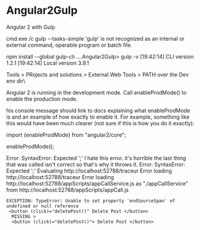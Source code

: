 # Angular2Gulp
Angular 2 with Gulp



cmd.exe /c gulp --tasks-simple
'gulp' is not recognized as an internal or external command,
operable program or batch file.

 npm install --global gulp-cli
 ....Angular2Gulp> gulp -v
[19:42:14] CLI version 1.2.1
[19:42:14] Local version 3.9.1



Tools > PRojects and solutions > External Web Tools > PATH over the Dev env dir\




Angular 2 is running in the development mode. 
Call enableProdMode() to enable the production mode.

his console message should link to docs explaining what enableProdMode is and an example of how exactly to enable it. For example, something like this would have been much clearer (not sure if this is how you do it exactly):

import {enableProdMode} from "angular2/core";

enableProdMode();


Error: SyntaxError: Expected ';'
I hate this error. it's horrible the last thing that was called isn't correct so that's why it throws it. 
Error: SyntaxError: Expected ';'
	Evaluating http://localhost:52788/traceur
	Error loading http://localhost:52788/traceur
	Error loading http://localhost:52788/appScripts/appCallService.js as "./appCallService" from http://localhost:52788/appScripts/appCall.js

	
	EXCEPTION: TypeError: Unable to set property 'endSourceSpan' of undefined or null reference
	 <button (click)="deletePost()" Delete Post </button>
	  MISSING > 
	  <button (click)="deletePost()"> Delete Post </button>